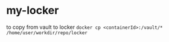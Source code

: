 # my-locker

to copy from vault to locker
`docker cp <containerId>:/vault/* /home/user/workdir/repo/locker`

